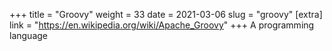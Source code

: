 +++
title = "Groovy"
weight = 33
date = 2021-03-06
slug = "groovy"
[extra]
link = "https://en.wikipedia.org/wiki/Apache_Groovy"
+++
A programming language

